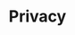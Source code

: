 ---
# This topic lives at
# https://digital.gov/topics/privacy

slug: "privacy"

# Topic Title
title: "Privacy"

# description — keep it short and clear
summary: ""

aliases:
  - /topics/privacy-impact-assessment/

# Weight
weight: 2

# For more information on managing topics,
# see https://github.com/GSA/digitalgov.gov/wiki
---